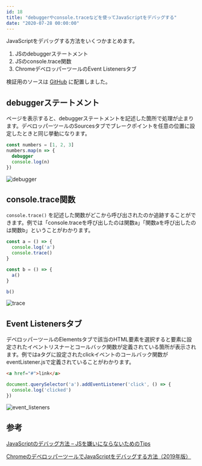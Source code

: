 ```yaml
---
id: 18
title: "debuggerやconsole.traceなどを使ってJavaScriptをデバッグする"
date: "2020-07-28 00:00:00"
---
```


JavaScriptをデバッグする方法をいくつかまとめます。

<!--more-->

1. JSのdebuggerステートメント
1. JSのconsole.trace関数
1. ChromeデベロッパーツールのEvent Listenersタブ

検証用のソースは [GitHub](https://github.com/krabben16/test-js-debug) に配置しました。

## debuggerステートメント

ページを表示すると、debuggerステートメントを記述した箇所で処理が止まります。デベロッパーツールのSourcesタブでブレークポイントを任意の位置に設定したときと同じ挙動になります。

```js
const numbers = [1, 2, 3]
numbers.map(n => {
  debugger
  console.log(n)
})
```

![debugger](/images/articles/18/debugger_tiny.png)

## console.trace関数

`console.trace()` を記述した関数がどこから呼び出されたのか追跡することができます。例では「console.traceを呼び出したのは関数a」「関数aを呼び出したのは関数b」ということがわかります。

```js
const a = () => {
  console.log('a')
  console.trace()
}

const b = () => {
  a()
}

b()
```

![trace](/images/articles/18/trace_tiny.png)

## Event Listenersタブ

デベロッパーツールのElementsタブで該当のHTML要素を選択すると要素に設定されたイベントリスナーとコールバック関数が定義されている箇所が表示されます。例ではaタグに設定されたclickイベントのコールバック関数がeventListener.jsで定義されていることがわかります。

```html
<a href="#">link</a>
```

```js
document.querySelector('a').addEventListener('click', () => {
  console.log('clicked')
})
```

![event_listeners](/images/articles/18/event_listeners_tiny.png)

## 参考

[JavaScriptのデバッグ方法 – JSを嫌いにならないためのTips](https://postd.cc/how-to-not-hate-javascript-tips-from-the-frontline/)

[ChromeのデベロッパーツールでJavaScriptをデバッグする方法（2019年版）](https://ics.media/entry/190517/)
